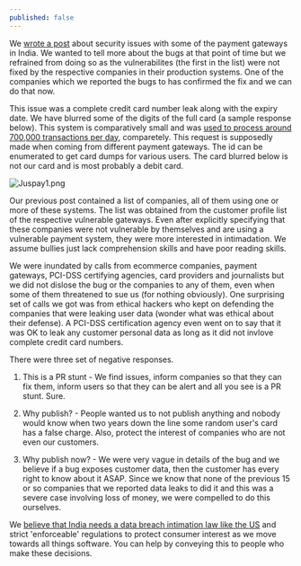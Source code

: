 ```yaml
---
published: false
---
```




We [wrote a post](https://fallible.co/blog/2016/03/30/payment-gateway-hacked-credit-card-leaked/) about security issues with some of the payment gateways in India. We wanted to tell more about the bugs at that point of time but we refrained from doing so as the vulnerabilites (the first in the list) were not fixed by the respective companies in their production systems. One of the companies which we reported the bugs to has confirmed the fix and we can do that now.


This issue was a complete credit card number leak along with the expiry date. We have blurred some of the digits of the full card (a sample response below). This system is comparatively small and was [used to process around 700,000 transactions per day](http://economictimes.indiatimes.com/small-biz/startups/mobile-payments-startup-juspay-gets-rs-40-crore-from-accel-bookmyshow-founders/articleshow/51133079.cms), comparetely. This request is supposedly made when coming from different payment gateways.  The id can be enumerated to get card dumps for various users. The card blurred below is not our card and is most probably a debit card.

![Juspay1.png]({{site.baseurl}}/_posts/Juspay1.png)

Our previous post contained a list of companies, all of them using one or more of these systems. The list was obtained from the customer profile list of the respective vulnerable gateways. Even after explicitly specifying that these companies were not vulnerable by themselves and are using a vulnerable payment system, they were more interested in intimadation. We assume bullies just lack comprehension skills and have poor reading skills.


We were inundated by calls from ecommerce companies, payment gateways, PCI-DSS certifying agencies, card providers and journalists but we did not dislose the bug or the companies to any of them, even when some of them threatened to sue us (for nothing obviously). One surprising set of calls we got was from ethical hackers who kept on defending the companies that were leaking user data (wonder what was ethical about their defense). A PCI-DSS certification agency even went on to say that it was OK to leak any customer personal data as long as it did not invlove complete credit card numbers.



There were three set of negative responses.

1. This is a PR stunt - We find issues, inform companies so that they can fix them, inform users so that they can be alert and all you see is a PR stunt. Sure.

2. Why publish? - People wanted us to not publish anything and nobody would know when two years down the line some random user's card has a false charge. Also, protect the interest of companies who are not even our customers.

3. Why publish now? - We were very vague in details of the bug and we believe if a bug exposes customer data, then the customer has every right to know about it ASAP. Since we know that none of the previous 15 or so companies that we reported data leaks to did it and this was a severe case involving loss of money, we were compelled to do this ourselves.


We [believe that India needs a data breach intimation law like the US](https://www.whitehouse.gov/sites/default/files/omb/legislative/letters/updated-data-breach-notification.pdf) and strict 'enforceable' regulations to protect consumer interest as we move towards all things software. You can help by conveying this to people who make these decisions.
